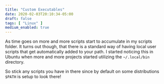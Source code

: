 ```yaml
---
title: "Custom Executables"
date: 2020-02-03T20:10:34-05:00
draft: false
tags: [ "Linux" ]
medium_enabled: true
---
```


As time goes on more and more scripts start to accumulate in my scripts folder. It turns out though, that there is a standard way of having local user scripts that get automatically added to your path. I started noticing this in Ubuntu when more and more projects started utilizing the `~/.local/bin` directory. 

So stick any scripts you have in there since by default on some distributions `$PATH` is setup to look there!
